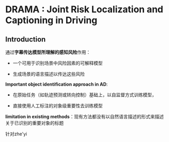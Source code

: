 # DRAMA : Joint Risk Localization and Captioning in Driving

## Introduction

通过**字幕传达模型所理解的感知风险**作用：

- 一个可用于识别场景中风险因素的可解释模型

- 生成场景的语言描述以传达这些风险

**Important object identification approach in AD**:

- 在原始任务（如轨迹预测或转向控制）基础上，以自监督方式训练模型，

- 直接使用人工标注的对象级重要性去训练模型

**limitation in existing methods**：现有方法都没有以自然语言描述的形式来描述关于已识别的重要对象的标题

针对zhe'yi



